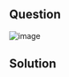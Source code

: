 ## Question

![image](https://github.com/user-attachments/assets/5ea4b028-7bf3-47fe-a39b-b64b2418fa1b)

## Solution
